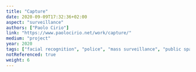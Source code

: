 ```yaml
---
title: "Capture"
date: 2020-09-09T17:32:36+02:00
aspect: "surveillance"
authors: ["Paolo Cirio"]
link: "https://www.paolocirio.net/work/capture/"
medium: "project"
year: 2020
tags: ["facial recognition", "police", "mass surveillance", "public space"]
notReferenced: true
weight: 6
---
```

